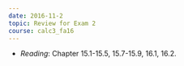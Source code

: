 ```yaml
---
date: 2016-11-2
topic: Review for Exam 2
course: calc3_fa16
---
```


- *Reading*: Chapter 15.1-15.5, 15.7-15.9, 16.1, 16.2.


